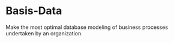 # Basis-Data
Make the most optimal database modeling of business processes undertaken by an organization.
